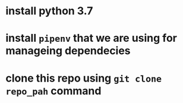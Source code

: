 # install python 3.7
# install `pipenv` that we are using for manageing dependecies
# clone this repo using `git clone repo_pah` command

